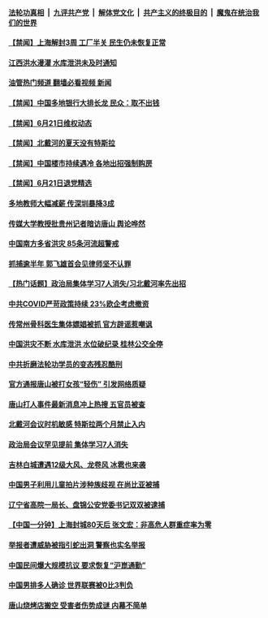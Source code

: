 ####  [法轮功真相](../../../../basic/blob/master/README.md?t=06220101) &nbsp;|&nbsp; [九评共产党](../../../../9ping.md/blob/master/README.md?t=06220101) &nbsp;|&nbsp; [解体党文化](../../../../jtdwh.md/blob/master/README.md?t=06220101)  &nbsp;|&nbsp; [共产主义的终极目的](../../../../gczydzjmd.md/blob/master/README.md?t=06220101) &nbsp;|&nbsp; [魔鬼在统治我们的世界](../../../../mgztzwmdsj.md/blob/master/README.md?t=06220101) 

#### [【禁闻】上海解封3周 工厂半关 民生仍未恢复正常](../pages/prog204/a103461399.md?t=06220101) 

#### [江西洪水漫灌 水库泄洪未及时通知](../pages/prog204/a103461393.md?t=06220101) 

#### [油管热门频道 翻墙必看视频 新闻](http://45.76.130.85:81/youtube.html?06220101)

#### [【禁闻】中国多地银行大排长龙 民众：取不出钱](../pages/prog204/a103461401.md?t=06220101) 

#### [【禁闻】6月21日维权动态](../pages/prog204/a103461388.md?t=06220101) 

#### [【禁闻】北戴河的夏天没有特斯拉](../pages/prog204/a103461403.md?t=06220101) 

#### [【禁闻】中国楼市持续遇冷 各地出招强制购房](../pages/prog204/a103461405.md?t=06220101) 


#### [【禁闻】6月21日退党精选](../pages/prog204/a103461391.md?t=06220101) 

#### [多地教师大幅减薪 传深圳暴降3成](../pages/prog204/a103461352.md?t=06220101) 

#### [传媒大学教授批贵州记者暗访唐山 舆论哗然](../pages/prog204/a103461350.md?t=06220101) 

#### [中国南方多省洪灾 85条河流超警戒](../pages/prog204/a103461219.md?t=06220101) 

#### [抓捕逾半年 郭飞雄首会见律师坚不认罪](../pages/prog204/a103461217.md?t=06220101) 

#### [【热门话题】政治局集体学习7人消失/习北戴河率先出招](../pages/prog204/a103459872.md?t=06220101) 

#### [中共COVID严苛政策持续 23%欧企考虑撤资](../pages/prog204/a103461194.md?t=06220101) 

#### [传常州骨科医生集体嫖娼被抓 官方辟谣惹嘲讽](../pages/prog204/a103461210.md?t=06220101) 

#### [中国洪灾不断 水库泄洪 水位破纪录 桂林公交全停](../pages/prog204/a103461158.md?t=06220101) 


#### [中共折磨法轮功学员的变态残忍酷刑](../pages/prog204/a103461117.md?t=06220101) 

#### [官方通报唐山被打女孩“轻伤” 引发网络质疑](../pages/prog204/a103461134.md?t=06220101) 

#### [唐山打人事件最新消息冲上热搜 五官员被查](../pages/prog204/a103461031.md?t=06220101) 

#### [北戴河会议时机敏感 特斯拉两个月禁止入内](../pages/prog204/a103461075.md?t=06220101) 

#### [政治局会议罕见提前 集体学习7人消失](../pages/prog204/a103461077.md?t=06220101) 

#### [吉林白城遭遇12级大风、龙卷风 冰雹也来袭](../pages/prog204/a103461057.md?t=06220101) 

#### [中国男子利用儿童拍片涉种族歧视 在尚比亚被捕](../pages/prog204/a103461063.md?t=06220101) 

#### [辽宁省高院一局长、盘锦公安党委书记双双被逮捕](../pages/prog204/a103460881.md?t=06220101) 

#### [【中国一分钟】上海封城80天后 张文宏：非高危人群重症率为零](../pages/prog204/a103460969.md?t=06220101) 

#### [举报者遭威胁被指引蛇出洞 警察也实名举报](../pages/prog204/a103460971.md?t=06220101) 

#### [中国民间爆大规模抗议 要求恢复“沪崑通勤”](../pages/prog204/a103460973.md?t=06220101) 

#### [中国男排多人确诊 世界联赛被0比3判负](../pages/prog204/a103461020.md?t=06220101) 

#### [唐山烧烤店搬空 受害者伤势成谜 内幕不简单](../pages/prog204/a103460966.md?t=06220101) 

<img src='http://gfw-breaker.win/goodnews/indexes/prog204.md' width='0px' height='0px'/>
